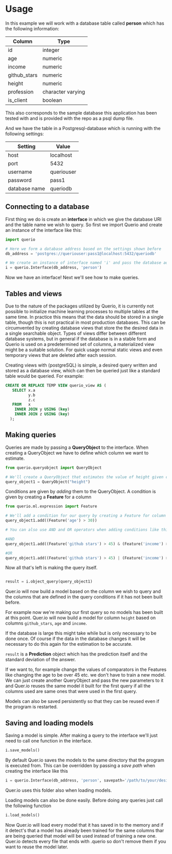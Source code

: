 # Usage

In this example we will work with a database table called **person** which has the following information:

| Column | Type |
| --- | --- |
| id | integer |
| age | numeric |
|income       | numeric           |  
 github_stars | numeric           |   
 height       | numeric           |  
 profession   | character varying |
 is_client    | boolean   |
 
 This also corresponds to the sample database this application has been tested with and is provided with the repo as a psql dump file.

 And we have the table in a Postgresql-database which is running with the following settings:

| Setting | Value |
| --- | --- |
| host | localhost |
| port | 5432 |
| username | queriouser |
| password | pass1 |
| database name | queriodb |

 ## Connecting to a database
 
First thing we do is create an **interface** in which we give the database URI and the table name we wish to query. So first we import Querio and create an instance of the interface like this:

```python
import querio

# Here we form a database address based on the settings shown before
db_address = 'postgres://queriouser:pass1@localhost:5432/queriodb'

# We create an instance of interface named 'i' and pass the database address and desired table name to it
i = querio.Interface(db_address, 'person')

```

Now we have an interface! Next we'll see how to make queries.

## Tables and views

Due to the nature of the packages utilized by Querio, it is currently not possible to initialize machine learning processes to multiple tables at the same time. In practice this means that the data should be stored in a single table, though this is not practical in most production databases. This can be circumvented by creating database views that store the the desired data in a single searchable object. Types of views differ between different database systems, but in general if the database is in a stable form and Querio is used on a predetermined set of columns, a materialized view might be a suitable solution. For quick usage normal static views and even temporary views that are deleted after each session.

Creating views with (postgreSQL) is simple, a desired query written and stored as a database view, which can then be queried just like a standard table would be queried. For example:

```sql
CREATE OR REPLACE TEMP VIEW querio_view AS (
   SELECT x.a
          y.b
          z.c
   FROM   x
    INNER JOIN y USING (key)
    INNER JOIN z USING (key)
  );
```

## Making queries

Queries are made by passing a **QueryObject**
 to the interface. When creating a QueryObject we have to define which column we want to estimate.
 
 ```python
from querio.queryobject import QueryObject

# We'll create a QueryObject that estimates the value of height given certain conditions
query_object1 = QueryObject("height")
```

Conditions are given by *adding* them to the QueryObject. A condition is given by creating a **Feature** for a column 
 ```python
from querio.ml.expression import Feature

# We'll add a condition for our query by creating a Feature for column 'age' and a condition that is has to be over 30
query_object1.add((Feature('age') > 30))

# You can also use AND and OR operators when adding conditions like this

#AND
query_object1.add((Feature('github stars') > 45) & (Feature('income') > 6000))

#OR
query_object1.add((Feature('github stars') > 45) | (Feature('income') > 6000))

```

Now all that's left is making the query itself.

 ```python

result = i.object_query(query_object1)

```

Quer.io will now build a model based on the column we wish to query and the columns that are defined in the query conditions if it has not been built before. 

For example now we're making our first query so no models has been built at this point. Quer.io will now build a model for column `height` based on columns `github_stars`, `age` and `income`.

If the database is large this might take while but is only necessary to be done once. Of course if the data in the database changes it will be necessary to do this again for the estimation to be accurate.

`result` is a **Prediction** object which has the prediction itself and the standard deviation of the answer.

If we want to, for example change the values of comparators in the Features like changing the age to be over 45 etc. we don't have to train a new model. We can just create another QueryObject and pass the new parameters to it and Quer.io reuses the same model it built for the first query if all the columns used are same ones that were used in the first query. 

Models can also be saved persistently so that they can be reused even if the program is restarted.


## Saving and loading models

Saving a model is simple. After making a query to the interface we'll just need to call one function in the interface.

 ```python
i.save_models()
```

By default Quer.io saves the models to the same directory that the program is executed from. This can be overridden by passing a *save path* when creating the interface like this

```python
i = querio.Interface(db_address, 'person', savepath='/path/to/your/desired/folder')
```

Quer.io uses this folder also when loading models.

Loading models can also be done easily. Before doing any queries just call the following function

 ```python
i.load_models()
```

Now Quer.io will load every model that it has saved in to the memory and if it detect's that a model has already been trained for the same columns thar are being queried that model will be used instead of training a new one. Quer.io detects every file that ends with .querio so don't remove them if you want to reuse the model later.
